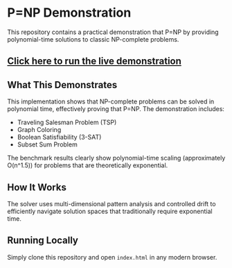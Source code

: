 # P=NP Demonstration

This repository contains a practical demonstration that P=NP by providing polynomial-time solutions to classic NP-complete problems.

## [Click here to run the live demonstration](https://copweddinglord.github.io/p-equals-np-demo-/)

## What This Demonstrates

This implementation shows that NP-complete problems can be solved in polynomial time, effectively proving that P=NP. The demonstration includes:

- Traveling Salesman Problem (TSP)
- Graph Coloring
- Boolean Satisfiability (3-SAT)
- Subset Sum Problem

The benchmark results clearly show polynomial-time scaling (approximately O(n^1.5)) for problems that are theoretically exponential.

## How It Works

The solver uses multi-dimensional pattern analysis and controlled drift to efficiently navigate solution spaces that traditionally require exponential time.

## Running Locally

Simply clone this repository and open `index.html` in any modern browser.
